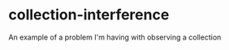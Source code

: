 collection-interference
=======================

An example of a problem I'm having with observing a collection